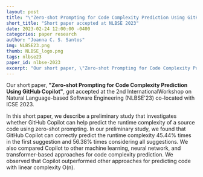 ```yaml
---
layout: post
title: "\"Zero-shot Prompting for Code Complexity Prediction Using GitHub Copilot\" accepted at NLBSE'23 (co-located with ICSE'23)."
short_title: "Short paper accepted at NLBSE 2023"
date: 2023-02-24 12:00:00 -0400
categories: paper research
author: "Joanna C. S. Santos"
img: NLBSE23.png
thumb: NLBSE_logo.png
tags: nlbse23
paper_id: nlbse-2023
excerpt: "Our short paper, \"Zero-shot Prompting for Code Complexity Prediction Using GitHub Copilot\", got accepted at the 2nd Intl. Workshop on Natural Language-based Software Engineering (NLBSE'23) co-located with ICSE 2023."
---
```


Our short paper, **"Zero-shot Prompting for Code Complexity Prediction Using GitHub Copilot"**, got accepted at the 2nd InternationalWorkshop on Natural Language-based Software Engineering (NLBSE'23) co-located with ICSE 2023. 

In this short paper, we describe a preliminary study that investigates whether GitHub Copilot can help predict the runtime complexity of a source code using zero-shot prompting. In our preliminary study, we found that GitHub Copilot can correctly predict the runtime complexity 45.44% times in the first suggestion and 56.38% times considering all suggestions. We also compared Copilot to other machine learning, neural network, and transformer-based approaches for code complexity prediction. We observed that Copilot  outperformed other approaches for predicting code with linear complexity O(n).
